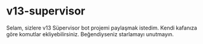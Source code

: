 # v13-supervisor
Selam, sizlere v13 Süpervisor bot projemi paylaşmak istedim. Kendi kafanıza göre komutlar ekliyebilirsiniz. Beğendiyseniz starlamayı unutmayın.
